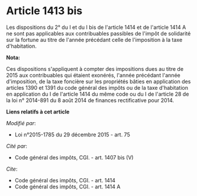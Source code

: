 # Article 1413 bis

Les dispositions du 2° du I et du I bis de l'article 1414 et de l'article 1414 A ne sont pas applicables aux contribuables
passibles de l'impôt de solidarité sur la fortune au titre de l'année précédant celle de l'imposition à la taxe d'habitation.

**Nota:**

Ces dispositions s'appliquent à compter des impositions dues au titre de 2015 aux contribuables qui étaient exonérés, l'année
précédant l'année d'imposition, de la taxe foncière sur les propriétés bâties en application des articles 1390 et 1391 du
code général des impôts ou de la taxe d'habitation en application du I de l'article 1414 du même code ou du I de l'article 28
de la loi n° 2014-891 du 8 août 2014 de finances rectificative pour 2014.

**Liens relatifs à cet article**

_Modifié par_:

  - Loi n°2015-1785 du 29 décembre 2015 - art. 75

_Cité par_:

  - Code général des impôts, CGI. - art. 1407 bis (V)

_Cite_:

  - Code général des impôts, CGI. - art. 1414
  - Code général des impôts, CGI. - art. 1414 A
